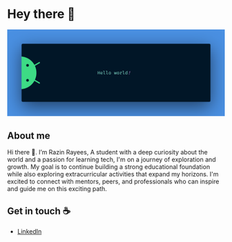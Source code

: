 # Hey there :wave:

<a href="https://www.razinrayees.com/" target=”_blank” ><img src="https://raw.githubusercontent.com/razinrayees/razinrayees/master/banner.png" alt="Hello world"></a>

## About me

Hi there 👋. I’m Razin Rayees, A student with a deep curiosity about the world and a passion for learning tech, I'm on a journey of exploration and growth. My goal is to continue building a strong educational foundation while also exploring extracurricular activities that expand my horizons. I'm excited to connect with mentors, peers, and professionals who can inspire and guide me on this exciting path.


## Get in touch :coffee:

- [LinkedIn](https://www.linkedin.com/in/razinrayees)
